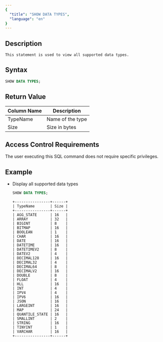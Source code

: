 ```yaml
---
{
  "title": "SHOW DATA TYPES",
  "language": "en"
}
---
```


## Description

    This statement is used to view all supported data types.

## Syntax

```sql
SHOW DATA TYPES;
```

## Return Value

| Column Name | Description      |
|-------------|------------------|
| TypeName    | Name of the type |
| Size        | Size in bytes    |

## Access Control Requirements

The user executing this SQL command does not require specific privileges.

## Example

- Display all supported data types

    ```sql
    SHOW DATA TYPES;
    ```
    ```text
    +----------------+------+
    | TypeName       | Size |
    +----------------+------+
    | AGG_STATE      | 16   |
    | ARRAY          | 32   |
    | BIGINT         | 8    |
    | BITMAP         | 16   |
    | BOOLEAN        | 1    |
    | CHAR           | 16   |
    | DATE           | 16   |
    | DATETIME       | 16   |
    | DATETIMEV2     | 8    |
    | DATEV2         | 4    |
    | DECIMAL128     | 16   |
    | DECIMAL32      | 4    |
    | DECIMAL64      | 8    |
    | DECIMALV2      | 16   |
    | DOUBLE         | 8    |
    | FLOAT          | 4    |
    | HLL            | 16   |
    | INT            | 4    |
    | IPV4           | 4    |
    | IPV6           | 16   |
    | JSON           | 16   |
    | LARGEINT       | 16   |
    | MAP            | 24   |
    | QUANTILE_STATE | 16   |
    | SMALLINT       | 2    |
    | STRING         | 16   |
    | TINYINT        | 1    |
    | VARCHAR        | 16   |
    +----------------+------+
    ```

